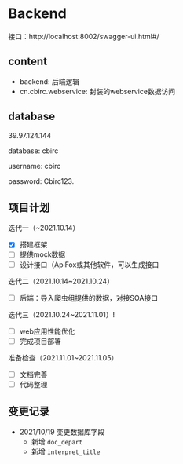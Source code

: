 # Backend

接口：http://localhost:8002/swagger-ui.html#/

## content

* backend: 后端逻辑
* cn.cbirc.webservice: 封装的webservice数据访问

## database

39.97.124.144

database: cbirc

username: cbirc

password: Cbirc123.

## 项目计划

迭代一（~2021.10.14）

- [x] 搭建框架
- [ ] 提供mock数据
- [ ] 设计接口（ApiFox或其他软件，可以生成接口

迭代二（2021.10.14~2021.10.24）

- [ ] 后端：导入爬虫组提供的数据，对接SOA接口

迭代三（2021.10.24~2021.11.01）!

- [ ] web应用性能优化
- [ ] 完成项目部署

准备检查（2021.11.01~2021.11.05）

- [ ] 文档完善
- [ ] 代码整理

## 变更记录

* 2021/10/19 变更数据库字段
	* 新增 `doc_depart`
	* 新增 `interpret_title`

